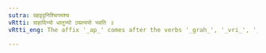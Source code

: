 ```yaml
---
sutra: ग्रहवृदृनिश्चिगमश्च
vRtti: ग्राहादिभ्यो धातुभ्यो ऽप्प्रत्ययो भवति ॥
vRtti_eng: The affix '_ap_' comes after the verbs '_grah_', '_vri_', '_dri_', '_nischi_' and '_gam_'.

---
```

